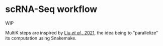# scRNA-Seq workflow
WIP

MultiK steps are inspired by [Liu *et al.*, 2021](https://doi.org/10.1186/s13059-021-02445-5), the idea being to "parallelize" its computation using Snakemake.